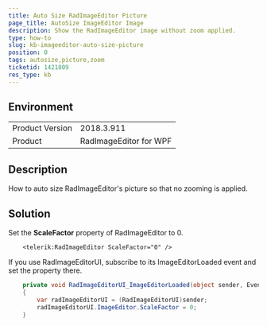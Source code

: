 ```yaml
---
title: Auto Size RadImageEditor Picture
page_title: AutoSize ImageEditor Image
description: Show the RadImageEditor image without zoom applied.
type: how-to
slug: kb-imageeditor-auto-size-picture
position: 0
tags: autosize,picture,zoom
ticketid: 1421809
res_type: kb
---
```


## Environment
<table>
    <tbody>
	    <tr>
	    	<td>Product Version</td>
	    	<td>2018.3.911</td>
	    </tr>
	    <tr>
	    	<td>Product</td>
	    	<td>RadImageEditor for WPF</td>
	    </tr>
    </tbody>
</table>

## Description

How to auto size RadImageEditor's picture so that no zooming is applied.

## Solution

Set the __ScaleFactor__ property of RadImageEditor to 0.


```XAML
	<telerik:RadImageEditor ScaleFactor="0" />
```

If you use RadImageEditorUI, subscribe to its ImageEditorLoaded event and set the property there.


```C#
	private void RadImageEditorUI_ImageEditorLoaded(object sender, EventArgs e)
	{
		var radImageEditorUI = (RadImageEditorUI)sender;
		radImageEditorUI.ImageEditor.ScaleFactor = 0;
	}
```
